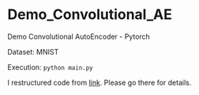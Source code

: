 # Demo_Convolutional_AE
Demo Convolutional AutoEncoder - Pytorch

Dataset: MNIST

Execution: `python main.py`

I restructured code from [link](https://www.cs.toronto.edu/~lczhang/360/lec/w05/autoencoder.html).
Please go there for details. 
